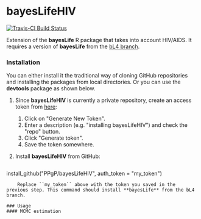 # bayesLifeHIV

[![Travis-CI Build Status](https://travis-ci.org/PPgp/bayesLifeHIV.svg?branch=master)](https://travis-ci.org/PPgp/bayesLifeHIV)

Extension of the **bayesLife** R package that takes into account HIV/AIDS. It requires a version of **bayesLife** from the [bL4 branch](https://github.com/PPgp/bayesLife/tree/bL4).

### Installation

You can either install it the traditional way of cloning GitHub repositories and installing the packages from local directories. Or you can use the **devtools** package as shown below.

1. Since **bayesLifeHIV** is currently a private repository, create an access token from [here](https://github.com/settings/tokens):
	1. Click on "Generate New Token".
	2. Enter a description (e.g. "installing bayesLifeHIV") and check the "repo" button.
	3. Click "Generate token".
	4. Save the token somewhere.

2. Install **bayesLifeHIV** from GitHub: 

	```
install_github("PPgP/bayesLifeHIV", auth_token = "my_token")
```
	Replace ``my_token`` above with the token you saved in the previous step. This command should install **bayesLife** from the bL4 branch.

### Usage
#### MCMC estimation


